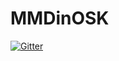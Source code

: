 # MMDinOSK

[![Gitter](https://badges.gitter.im/Join%20Chat.svg)](https://gitter.im/ahyahya/MMDinOSK?utm_source=badge&utm_medium=badge&utm_campaign=pr-badge&utm_content=badge)
